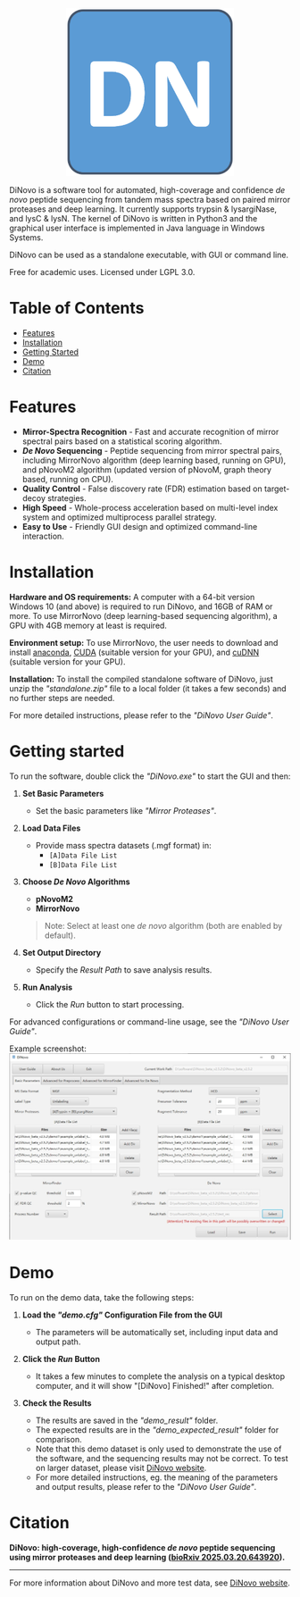 <div align="center">
<img src="images/DiNovo-logo.png" width="300px"/>
</div>

DiNovo is a software tool for automated, high-coverage and confidence *de novo* peptide sequencing from tandem mass spectra based on paired mirror proteases and deep learning. It currently supports trypsin & lysargiNase, and lysC & lysN. The kernel of DiNovo is written in Python3 and the graphical user interface is implemented in Java language in Windows Systems.

DiNovo can be used as a standalone executable, with GUI or command line.

Free for academic uses. Licensed under LGPL 3.0.

# Table of Contents
- [Features](#features)
- [Installation](#installation)
- [Getting Started](#getting-started)
- [Demo](#Demo)
- [Citation](#citation)

# Features

* **Mirror-Spectra Recognition** - Fast and accurate recognition of mirror spectral pairs based on a statistical scoring algorithm.
* ***De Novo* Sequencing** - Peptide sequencing from mirror spectral pairs, including MirrorNovo algorithm (deep learning based, running on GPU), and pNovoM2 algorithm (updated version of pNovoM, graph theory based, running on CPU).
* **Quality Control** - False discovery rate (FDR) estimation based on target-decoy strategies.
* **High Speed** - Whole-process acceleration based on multi-level index system and optimized multiprocess parallel strategy.
* **Easy to Use** - Friendly GUI design and optimized command-line interaction.

# Installation

**Hardware and OS requirements:** A computer with a 64-bit version Windows 10 (and above) is required to run DiNovo, and 16GB of RAM or more. To use MirrorNovo (deep learning-based sequencing algorithm), a GPU with 4GB memory at least is required.

**Environment setup:** To use MirrorNovo, the user needs to download and install [anaconda](https://www.anaconda.com/), [CUDA](https://developer.nvidia.com/cuda-downloads) (suitable version for your GPU), and [cuDNN](https://developer.nvidia.com/rdp/cudnn-archive#a-collapse764-10) (suitable version for your GPU).

**Installation:** To install the compiled standalone software of DiNovo, just unzip the *"standalone.zip"* file to a local folder (it takes a few seconds) and no further steps are needed.

For more detailed instructions, please refer to the *"DiNovo User Guide"*.

# Getting started

To  run the software, double click the *"DiNovo.exe"* to start the GUI and then:

1. ​**Set Basic Parameters**​  
   - Set the basic parameters like *"Mirror Proteases"*.

2. ​**Load Data Files**​  
   - Provide mass spectra datasets (.mgf format) in:  
     - `[A]Data File List`  
     - `[B]Data File List`

3. ​**Choose *De Novo* Algorithms**​  
     - ​**pNovoM2**​  
     - ​**MirrorNovo**​
    > Note: Select at least one *de novo* algorithm (both are enabled by default).

4. ​**Set Output Directory**​  
   - Specify the ​*Result Path*​ to save analysis results.

5. ​**Run Analysis**​  
   - Click the ​*Run*​ button to start processing.

For advanced configurations or command-line usage, see the *"DiNovo User Guide"*.

Example screenshot:  
  ![GUI Interface](images/screenshot.png)

# Demo

To run on the demo data, take the following steps:

1. ​**Load the *"demo.cfg"* Configuration File from the GUI**​  
   - The parameters will be automatically set, including input data and output path.

2. **Click the *Run* Button**
   - It takes a few minutes to complete the analysis on a typical desktop computer, and it will show "\[DiNovo\] Finished!" after completion.

3. **Check the Results**
   - The results are saved in the *"demo_result"* folder.
   - The expected results are in the *"demo_expected_result"* folder for comparison.
   - Note that this demo dataset is only used to demonstrate the use of the software, and the sequencing results may not be correct. To test on larger dataset, please visit [DiNovo website](http://fugroup.amss.ac.cn/software/DiNovo/DiNovoIndex.html).
   - For more detailed instructions, eg. the meaning of the parameters and output results, please refer to the *"DiNovo User Guide"*.

# Citation
   
**DiNovo: high-coverage, high-confidence *de novo* peptide sequencing using mirror proteases and deep learning ([bioRxiv 2025.03.20.643920](https://www.biorxiv.org/content/10.1101/2025.03.20.643920)).**

---

For more information about DiNovo and more test data, see [DiNovo website](http://fugroup.amss.ac.cn/software/DiNovo/DiNovoIndex.html).

